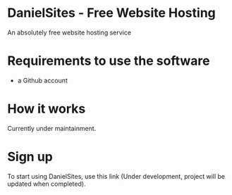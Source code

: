 # DanielSites - Free Website Hosting
An absolutely free website hosting service

# Requirements to use the software
- a Github account

# How it works
Currently under maintainment.

# Sign up
To start using DanielSites, use this link (Under development, project will be updated when completed).
